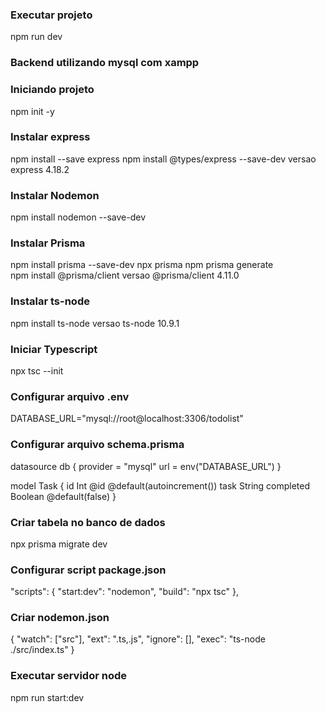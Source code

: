 

### Executar projeto
npm run dev

### Backend utilizando mysql com xampp

### Iniciando projeto
npm init -y

### Instalar express
npm install --save express
npm install @types/express --save-dev
versao express 4.18.2

### Instalar Nodemon
npm install nodemon --save-dev 


### Instalar Prisma
npm install prisma --save-dev
npx prisma
npm prisma generate  
npm install @prisma/client
versao @prisma/client 4.11.0

### Instalar ts-node
npm install ts-node
versao ts-node 10.9.1
### Iniciar Typescript
npx tsc --init

### Configurar arquivo .env
DATABASE_URL="mysql://root@localhost:3306/todolist"

### Configurar arquivo schema.prisma
datasource db {
  provider = "mysql"
  url      = env("DATABASE_URL")
}

model Task {
  id        Int     @id @default(autoincrement())
  task     String
  completed Boolean @default(false)
}

### Criar tabela no banco de dados
npx prisma migrate dev

### Configurar script package.json
"scripts": {
    "start:dev": "nodemon",
    "build": "npx tsc" 
},
### Criar nodemon.json
{
    "watch": ["src"],
    "ext": ".ts,.js",
    "ignore": [],
    "exec": "ts-node ./src/index.ts"
}

### Executar servidor node
npm run start:dev

